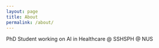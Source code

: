 ```yaml
---
layout: page
title: About
permalink: /about/
---
```


PhD Student working on AI in Healthcare @ SSHSPH @ NUS 
